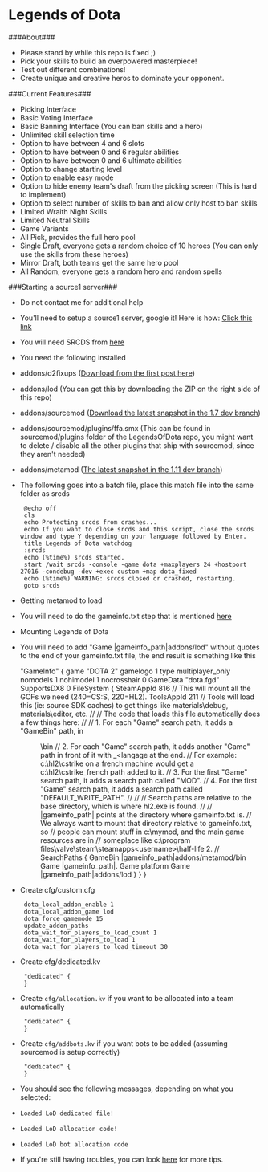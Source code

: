 Legends of Dota
=====

###About###
 - Please stand by while this repo is fixed ;)
 - Pick your skills to build an overpowered masterpiece!
 - Test out different combinations!
 - Create unique and creative heros to dominate your opponent.

###Current Features###
 - Picking Interface
 - Basic Voting Interface
 - Basic Banning Interface (You can ban skills and a hero)
 - Unlimited skill selection time
 - Option to have between 4 and 6 slots
 - Option to have between 0 and 6 regular abilities
 - Option to have between 0 and 6 ultimate abilities
 - Option to change starting level
 - Option to enable easy mode
 - Option to hide enemy team's draft from the picking screen (This is hard to implement)
 - Option to select number of skills to ban and allow only host to ban skills
 - Limited Wraith Night Skills
 - Limited Neutral Skills
 - Game Variants
  - All Pick, provides the full hero pool
  - Single Draft, everyone gets a random choice of 10 heroes (You can only use the skills from these heroes)
  - Mirror Draft, both teams get the same hero pool
  - All Random, everyone gets a random hero and random spells

###Starting a source1 server###
 - Do not contact me for additional help
 - You'll need to setup a source1 server, google it! Here is how: [Click this link](http://tinyurl.com/opvfh46)
 - You will need SRCDS from [here](https://forums.alliedmods.net/showthread.php?p=2110203)
 - You need the following installed
  - addons/d2fixups ([Download from the first post here](https://forums.alliedmods.net/showthread.php?t=209965))
  - addons/lod (You can get this by downloading the ZIP on the right side of this repo)
  - addons/sourcemod ([Download the latest snapshot in the 1.7 dev branch](http://www.sourcemod.net/snapshots.php))
  - addons/sourcemod/plugins/ffa.smx (This can be found in sourcemod/plugins folder of the LegendsOfDota repo, you might want to delete / disable all the other plugins that ship with sourcemod, since they aren't needed)
  - addons/metamod ([The latest snapshot in the 1.11 dev branch](https://www.sourcemm.net/snapshots))
 - The following goes into a batch file, place this match file into the same folder as srcds

        @echo off
        cls
        echo Protecting srcds from crashes...
        echo If you want to close srcds and this script, close the srcds window and type Y depending on your language followed by Enter.
        title Legends of Dota watchdog
        :srcds
        echo (%time%) srcds started.
        start /wait srcds -console -game dota +maxplayers 24 +hostport 27016 -condebug -dev +exec custom +map dota_fixed
        echo (%time%) WARNING: srcds closed or crashed, restarting.
        goto srcds

 - Getting metamod to load
  - You will need to do the gameinfo.txt step that is mentioned [here](https://wiki.alliedmods.net/Installing_metamod:source)
 - Mounting Legends of Dota
  - You will need to add "Game  |gameinfo_path|addons/lod" without quotes to the end of your gameinfo.txt file, the end result is something like this


    "GameInfo"
    {
        game    "DOTA 2"
        gamelogo 1
        type multiplayer_only
        nomodels 1
        nohimodel 1
        nocrosshair 0
        GameData        "dota.fgd"
        SupportsDX8 0
        FileSystem
        {
            SteamAppId              816     // This will mount all the GCFs we need (240=CS:S, 220=HL2).
            ToolsAppId              211     // Tools will load this (ie: source SDK caches) to get things like materials\debug, materials\editor, etc.
            //
            // The code that loads this file automatically does a few things here:
            //
            // 1. For each "Game" search path, it adds a "GameBin" path, in <dir>\bin
            // 2. For each "Game" search path, it adds another "Game" path in front of it with _<langage    at the end.
            //    For example: c:\hl2\cstrike on a french machine would get a c:\hl2\cstrike_french path added to it.
            // 3. For the first "Game" search path, it adds a search path called "MOD".
            // 4. For the first "Game" search path, it adds a search path called "DEFAULT_WRITE_PATH".
            //
            //
            // Search paths are relative to the base directory, which is where hl2.exe is found.
            //
            // |gameinfo_path| points at the directory where gameinfo.txt is.
            // We always want to mount that directory relative to gameinfo.txt, so
            // people can mount stuff in c:\mymod, and the main game resources are in
            // someplace like c:\program files\valve\steam\steamapps\<username>\half-life 2.
            //
            SearchPaths
            {
                GameBin             |gameinfo_path|addons/metamod/bin
                Game                            |gameinfo_path|.
                Game                            platform
                Game                |gameinfo_path|addons/lod
            }
        }
    }


 - Create cfg/custom.cfg

        dota_local_addon_enable 1
        dota_local_addon_game lod
        dota_force_gamemode 15
        update_addon_paths
        dota_wait_for_players_to_load_count 1
        dota_wait_for_players_to_load 1
        dota_wait_for_players_to_load_timeout 30

 - Create cfg/dedicated.kv

        "dedicated" {
        }

 - Create `cfg/allocation.kv` if you want to be allocated into a team automatically

        "dedicated" {
        }

 - Create `cfg/addbots.kv` if you want bots to be added (assuming sourcemod is setup correctly)

        "dedicated" {
        }

 - You should see the following messages, depending on what you selected:
 - `Loaded LoD dedicated file!`
 - `Loaded LoD allocation code!`
 - `Loaded LoD bot allocation code`
 - If you're still having troubles, you can look [here](https://github.com/ash47/Frota#more-srcds-setup-help) for more tips.
